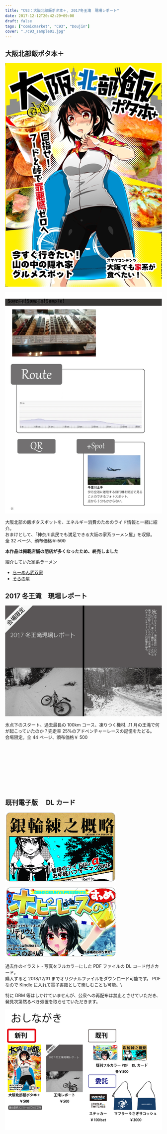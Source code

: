 ```yaml
---
title: "C93：大阪北部飯ポタ本＋, 2017冬王滝　現場レポート"
date: 2017-12-12T20:42:29+09:00
draft: false
tags: ["comicmarket", "C93", "Doujin"]
cover: "./c93_sample01.jpg"
---
```


## 大阪北部飯ポタ本＋

![image](./c93_sample01.jpg)

![image](./c93_sample02.jpg)

大阪北部の飯ポタスポットを、エネルギー消費のためのライド情報と一緒に紹介。\
おまけとして、「神奈川県民でも満足できる大阪の家系ラーメン屋」を収録。\
全 32 ページ、~~頒布価格￥ 500~~

**本作品は掲載店舗の閉店が多くなったため、終売しました**

紹介していた家系ラーメン

- [らーめん武双家](https://twitter.com/iekeimusouya1)
- [そらの星](https://twitter.com/soranohoshi2009)

## 2017 冬王滝　現場レポート

![image](./c93_sample03.jpg)

氷点下のスタート、過去最長の 100km コース、凍りつく機材…11 月の王滝で何が起こっていたのか？完走率 25%のアドベンチャーレースの記憶をたどる。\
会場限定。全 44 ページ、頒布価格￥ 500

<div class="iframely-embed"><div class="iframely-responsive" style="height: 140px; padding-bottom: 0;"><a href="https://amzn.to/3asRh2P" data-iframely-url="//cdn.iframe.ly/QWmk5sl?iframe=card-small"></a></div></div>

## 既刊電子版　 DL カード

![image](./c93_dlcard01.png)

![image](./c93_dlcard02.png)

過去作のイラスト・写真をフルカラーにした PDF ファイルの DL コード付きカード。\
購入すると 2018/12/31 までオリジナルファイルをダウンロード可能です。
PDF なので Kindle に入れて電子書籍として楽しむことも可能。\

特に DRM 等はしかけていませんが、公衆への再配布は禁止とさせていただき、発見次第然るべき処置を取らせていただきます。

![image](./c93_menu.jpg)

